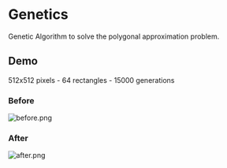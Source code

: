 # Genetics

Genetic Algorithm to solve the polygonal approximation problem.

## Demo

512x512 pixels - 64 rectangles - 15000 generations

### Before
![before.png](http://i.imgur.com/f8Mkveh.png "Before")

### After
![after.png](http://i.imgur.com/Dr1bWOW.png "After")